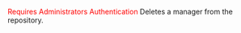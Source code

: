 <span style="color:red">Requires Administrators Authentication</span> 
Deletes a manager from the repository.
